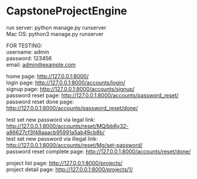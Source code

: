 # CapstoneProjectEngine

run server: python manage.py runserver<br/> 
Mac OS: python3 manage.py runserver<br/> 

FOR TESTING:<br/> 
username: admin<br/> 
password: 123456<br/> 
email: admin@example.com<br/> 

home page:  http://127.0.0.1:8000/<br/> 
login page: http://127.0.0.1:8000/accounts/login/<br/> 
signup page: http://127.0.0.1:8000/accounts/signup/<br/> 
password reset page: http://127.0.0.1:8000/accounts/password_reset/<br/> 
password reset done page: http://127.0.0.1:8000/accounts/password_reset/done/<br/> 

test set new password via legal link: http://127.0.0.1:8000/accounts/reset/MQ/bb6y32-a86627cf3f48aaacb95991a5ab49cb8b/<br/> 
test set new password via illegal link: http://127.0.0.1:8000/accounts/reset/Mg/set-password/<br/> 
password reset complete page: http://127.0.0.1:8000/accounts/reset/done/<br/> 

project list page: http://127.0.0.1:8000/projects/ <br/>
project detail page: http://127.0.0.1:8000/projects/1/ <br/>

